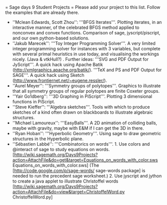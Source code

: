 = Sage days 9 Student Projects =
Please add your project to this list. Follow the examples that are already there.

 * ''Mclean Edwards, Scott Zhou'': '''BFGS Iterates'''.  Plotting iterates, in an interactive manner, of the celebrated BFGS method applied to nonconvex and convex functions.  Comparison of sage, jyscript/piscript, and our own python-based solutions.
 * ''Jakub Marecek'': '''Toy Integer Programming Solver'''.  A very limited integer programming solver for instances with 3 variables, but complete with several primal heuristics in use today, and visualising the workings nicely. (Java & vtkHull?)
  . Further ideas: '''SVG and PDF Output for JyScript'''. A quick hack using Apache Batik (http://xmlgraphics.apache.org/batik/). '''TeX and PS and PDF Output for SAGE'''. A quick hack using Sketch (http://www.frontiernet.net/~eugene.ressler/).
 * ''Aurel Meyer'': '''Symmetry groups of polytopes'''.  Graphics to illustrate that all symmetry groups of regular polytopes are finite Coxeter groups.
 * ''Yair Go1dberg'': '''3D Graphing in PiScript'''. Plotting 3 dimensional functions in PiScript.
 * ''Steve Kieffer'': '''Algebra sketches'''. Tools with which to produce sketches of a kind often drawn on blackboards to illustrate algebraic structures.
 * ''Michael Lamoureux'': '''EasyBalls'''. A 2D animation of colliding balls, maybe with gravity, maybe with E&M if I can get the 3D in there.
 * ''Ryan Hoban'': '''Hyperbolic Geometry'''. Using sage to draw geometric structures in the Hyperbolic plane.
 * ''Sébastien Labbé'': '''Combinatorics on words'''. 
        1. Use colors and @interact of sage to study equations on words.
           [http://wiki.sagemath.org/Days9Projects?action=AttachFile&do=get&target=Equations_on_words_with_color.sws Equations_on_words_with_color.sws] (The [http://code.google.com/p/sage-words/ sage-words package] is needed to run the precedent sage worksheet.)
        2. Use jyscript and jython to create a java applet to illustrate Christoffel words 
           [http://wiki.sagemath.org/Days9Projects?action=AttachFile&do=view&target=ChristoffelWord.py ChristoffelWord.py]
